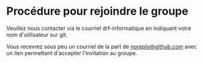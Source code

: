 # Procédure pour rejoindre le groupe
Veuillez nous contacter via le courriel drf-informatique en indiquant votre nom d'utilisateur sur git.

Vous recevrez sous peu un courriel de la part de noreply@github.com avec un lien permettant d'accepter l'invitation au groupe. 
